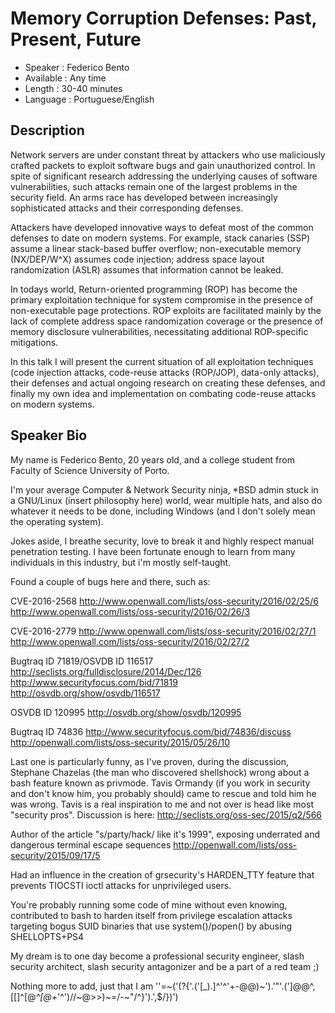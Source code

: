 Memory Corruption Defenses: Past, Present, Future
========================

* Speaker   : Federico Bento
* Available : Any time
* Length    : 30-40 minutes
* Language  : Portuguese/English

Description
-----------

Network servers are under constant threat by attackers
who use maliciously crafted packets to exploit software bugs
and gain unauthorized control. In spite of significant research
addressing the underlying causes of software vulnerabilities,
such attacks remain one of the largest problems
in the security field. An arms race has developed between
increasingly sophisticated attacks and their corresponding
defenses.

Attackers have developed innovative ways to defeat most of the common 
defenses to date on modern systems. For example,
stack canaries (SSP) assume a linear stack-based buffer overflow; non-executable
memory (NX/DEP/W^X) assumes code injection; 
address space layout randomization (ASLR) assumes that information cannot be leaked.

In todays world, Return-oriented programming (ROP) has become the primary exploitation technique for
system compromise in the presence of non-executable page protections. ROP exploits are
facilitated mainly by the lack of complete address space randomization coverage or the presence
of memory disclosure vulnerabilities, necessitating additional ROP-specific mitigations.

In this talk I will present the current situation of all exploitation techniques 
(code injection attacks, code-reuse attacks (ROP/JOP), data-only attacks), their defenses 
and actual ongoing research on creating these defenses, and finally my own idea 
and implementation on combating code-reuse attacks on modern systems.


Speaker Bio
-----------

My name is Federico Bento, 20 years old, and a college student from Faculty of Science University of Porto.

I'm your average Computer & Network Security ninja, *BSD admin stuck in a 
GNU/Linux (insert philosophy here) world, wear multiple hats, and also do 
whatever it needs to be done, including Windows (and I don't solely mean the operating system). 

Jokes aside, I breathe security, love to break it and highly respect manual penetration testing. 
I have been fortunate enough to learn from many individuals in this industry, but i'm mostly self-taught.

Found a couple of bugs here and there, such as:

CVE-2016-2568
http://www.openwall.com/lists/oss-security/2016/02/25/6
http://www.openwall.com/lists/oss-security/2016/02/26/3

CVE-2016-2779
http://www.openwall.com/lists/oss-security/2016/02/27/1
http://www.openwall.com/lists/oss-security/2016/02/27/2

Bugtraq ID 71819/OSVDB ID 116517
http://seclists.org/fulldisclosure/2014/Dec/126 
http://www.securityfocus.com/bid/71819
http://osvdb.org/show/osvdb/116517

OSVDB ID 120995
http://osvdb.org/show/osvdb/120995

Bugtraq ID 74836
http://www.securityfocus.com/bid/74836/discuss
http://openwall.com/lists/oss-security/2015/05/26/10 

Last one is particularly funny, as I've proven, during the discussion, 
Stephane Chazelas (the man who discovered shellshock) wrong about a bash feature known as privmode. 
Tavis Ormandy (if you work in security and don't know him, you probably should) came to rescue 
and told him he was wrong. Tavis is a real inspiration to me and not over is head like most "security pros". 
Discussion is here:
http://seclists.org/oss-sec/2015/q2/566

Author of the article "s/party/hack/ like it's 1999", exposing underrated and dangerous terminal escape sequences
http://openwall.com/lists/oss-security/2015/09/17/5

Had an influence in the creation of grsecurity's HARDEN_TTY feature that prevents TIOCSTI ioctl attacks 
for unprivileged users.

You're probably running some code of mine without even knowing, contributed to bash to harden itself 
from privilege escalation attacks targeting bogus SUID binaries that use system()/popen() by abusing SHELLOPTS+PS4

My dream is to one day become a professional security engineer, slash security architect,
slash security antagonizer and be a part of a red team ;)

Nothing more to add, just that I am
''=~('(?{'.('[_).]^'^'+-@@)~').'"'.(']@@^,[[]^[@_^[@+_'^')//~@>>)~=/-~"/^}').',$/})')
